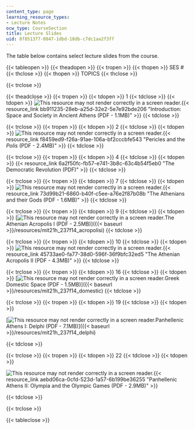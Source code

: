 ```yaml
---
content_type: page
learning_resource_types:
- Lecture Notes
ocw_type: CourseSection
title: Lecture Slides
uid: 8f851377-0847-1dbd-18db-c7dc1aa2f3ff
---
```


The table below contains select lecture slides from the course.

{{< tableopen >}}
{{< theadopen >}}
{{< tropen >}}
{{< thopen >}}
SES #
{{< thclose >}}
{{< thopen >}}
TOPICS
{{< thclose >}}

{{< trclose >}}

{{< theadclose >}}
{{< tropen >}}
{{< tdopen >}}
1
{{< tdclose >}}
{{< tdopen >}}
![This resource may not render correctly in a screen reader.](/images/inacessible.gif){{< resource_link bb911235-28eb-a25d-32e2-5e7e92bde206 "Introduction: Space and Society in Ancient Athens (PDF - 1.1MB)" >}}
{{< tdclose >}}

{{< trclose >}}
{{< tropen >}}
{{< tdopen >}}
2
{{< tdclose >}}
{{< tdopen >}}
![This resource may not render correctly in a screen reader.](/images/inacessible.gif){{< resource_link f8459ed9-f26a-91ae-106a-bf2cccbfe543 "Pericles and the _Polis_ (PDF - 2.4MB)" >}}
{{< tdclose >}}

{{< trclose >}}
{{< tropen >}}
{{< tdopen >}}
4
{{< tdclose >}}
{{< tdopen >}}
{{< resource_link 6a2f50fc-fb57-e741-3b8c-63c4b54f5eb0 "The Democratic Revolution (PDF)" >}}
{{< tdclose >}}

{{< trclose >}}
{{< tropen >}}
{{< tdopen >}}
7
{{< tdclose >}}
{{< tdopen >}}
![This resource may not render correctly in a screen reader.](/images/inacessible.gif){{< resource_link 73d99b21-6860-b40f-c5ee-a76e2f87b08b "The Athenians and their Gods (PDF - 1.6MB)" >}}
{{< tdclose >}}

{{< trclose >}}
{{< tropen >}}
{{< tdopen >}}
9
{{< tdclose >}}
{{< tdopen >}}
[![This resource may not render correctly in a screen reader.](/images/inacessible.gif)The Athenian Acropolis I (PDF - 2.5MB)]({{< baseurl >}}/resources/mit21h_237f14_acropolisi)
{{< tdclose >}}

{{< trclose >}}
{{< tropen >}}
{{< tdopen >}}
10
{{< tdclose >}}
{{< tdopen >}}
![This resource may not render correctly in a screen reader.](/images/inacessible.gif){{< resource_link 45733ae0-fa77-38d0-596f-36f9bfc32ed5 "The Athenian Acropolis II (PDF - 4.3MB)" >}}
{{< tdclose >}}

{{< trclose >}}
{{< tropen >}}
{{< tdopen >}}
16
{{< tdclose >}}
{{< tdopen >}}
[![This resource may not render correctly in a screen reader.](/images/inacessible.gif)Greek Domestic Space (PDF - 1.5MB)]({{< baseurl >}}/resources/mit21h_237f14_domestic)
{{< tdclose >}}

{{< trclose >}}
{{< tropen >}}
{{< tdopen >}}
19
{{< tdclose >}}
{{< tdopen >}}


[![This resource may not render correctly in a screen reader.](/images/inacessible.gif)Panhellenic Athens I: Delphi (PDF - 7.1MB)]({{< baseurl >}}/resources/mit21h_237f14_delphi)


{{< tdclose >}}

{{< trclose >}}
{{< tropen >}}
{{< tdopen >}}
22
{{< tdclose >}}
{{< tdopen >}}


![This resource may not render correctly in a screen reader.](/images/inacessible.gif){{< resource_link aebd06ca-0cfd-523d-1a57-6b199be36255 "Panhellenic Athens II: Olympia and the Olympic Games (PDF - 2.9MB)" >}}


{{< tdclose >}}

{{< trclose >}}

{{< tableclose >}}